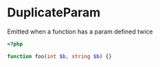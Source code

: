 # DuplicateParam

Emitted when a function has a param defined twice

```php
<?php

function foo(int $b, string $b) {}
```
